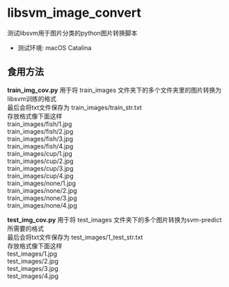 # libsvm_image_convert
测试libsvm用于图片分类的python图片转换脚本

+ 测试环境: macOS Catalina

## 食用方法  
**train_img_cov.py** 用于将 train_images 文件夹下的多个文件夹里的图片转换为libsvm训练的格式  
最后会将txt文件保存为 train_images/train_str.txt  
存放格式像下面这样  
train_images/fish/1.jpg  
train_images/fish/2.jpg  
train_images/fish/3.jpg  
train_images/fish/4.jpg  
train_images/cup/1.jpg  
train_images/cup/2.jpg  
train_images/cup/3.jpg  
train_images/cup/4.jpg  
train_images/none/1.jpg  
train_images/none/2.jpg  
train_images/none/3.jpg  
train_images/none/4.jpg  
  
  
**test_img_cov.py** 用于将 test_images 文件夹下的多个图片转换为svm-predict所需要的格式  
最后会将txt文件保存为 test_images/1_test_str.txt  
存放格式像下面这样  
test_images/1.jpg  
test_images/2.jpg  
test_images/3.jpg  
test_images/4.jpg  
